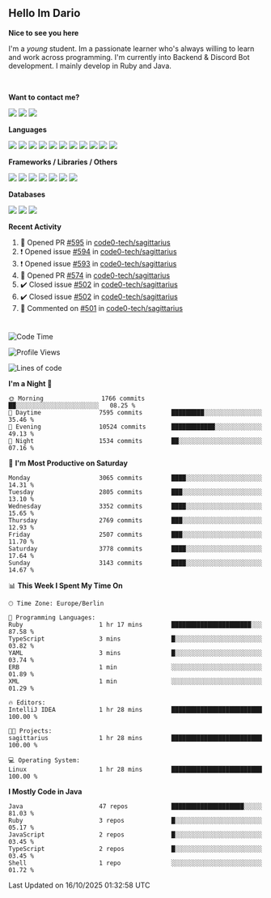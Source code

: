 <h2>Hello Im Dario</h2>

**Nice to see you here**

I'm a *young* student. Im a passionate learner who's always willing to learn and work across
programming. I'm currently into Backend & Discord Bot development. I mainly develop in Ruby and Java.

<br/>

**Want to contact me?**

<a href="https://github.com/knerio"><img src="https://img.shields.io/badge/-Github-blue?style=for-the-badge&logo=github&logoColor=white"/></a> <a href="https://discord.com/users/639416958923702292"><img src="https://img.shields.io/badge/-knerio-blue?style=for-the-badge&logo=discord&logoColor=white"/></a> <a href="https://twitch.tv/dopalos_"><img src="https://img.shields.io/badge/-twitch-blue?style=for-the-badge&logo=twitch&logoColor=white"/></a>

**Languages**

<img src="https://img.shields.io/badge/-Java-blue?style=for-the-badge&logo=java&logoColor=white"/> <img src="https://img.shields.io/badge/-Ruby-blue?style=for-the-badge&logo=Ruby&logoColor=white"/> <img src="https://img.shields.io/badge/-Git-blue?style=for-the-badge&logo=Git&logoColor=white"/> <img src="https://img.shields.io/badge/-HTML-blue?style=for-the-badge&logo=html5&logoColor=white"/> <img src="https://img.shields.io/badge/-CSS-blue?style=for-the-badge&logo=CSS3&logoColor=white"/> <img src="https://img.shields.io/badge/-Javascript-blue?style=for-the-badge&logo=javascript&logoColor=white"/> <img src="https://img.shields.io/badge/-Typescript-blue?style=for-the-badge&logo=TypeScript&logoColor=white"/> <img src="https://img.shields.io/badge/-Kotlin-blue?style=for-the-badge&logo=kotlin&logoColor=white"/> <img src="https://img.shields.io/badge/-SQL-blue?style=for-the-badge&logo=MYSQL&logoColor=white"/> <img src="https://img.shields.io/badge/-Markdown-blue?style=for-the-badge&logo=Markdown&logoColor=white"/> <img src="https://img.shields.io/badge/-JSON-blue?style=for-the-badge&logo=JSON&logoColor=white"/>
<br/>

 **Frameworks / Libraries / Others**

<img src="https://img.shields.io/badge/-Ruby_On_Rails-blue?style=for-the-badge&logo=ruby-on-rails&logoColor=white"/> <img src="https://img.shields.io/badge/-JDA-blue?style=for-the-badge&logo=JDA&logoColor=white"/> <img src="https://img.shields.io/badge/-Bootstrap-blue?style=for-the-badge&logo=Bootstrap&logoColor=white"/> <img src="https://img.shields.io/badge/-Node.JS-blue?style=for-the-badge&logo=node.js&logoColor=white"/> <img src="https://img.shields.io/badge/-React-blue?style=for-the-badge&logo=React&logoColor=white"/> <img src="https://img.shields.io/badge/-Express-blue?style=for-the-badge&logo=Express&logoColor=white"/> <img src="https://img.shields.io/badge/-Next.Js-blue?style=for-the-badge&logo=Next.Js&logoColor=white"/>

**Databases**

<img src="https://img.shields.io/badge/-MongoDB-blue?style=for-the-badge&logo=mongodb&logoColor=white"/> <img src="https://img.shields.io/badge/-MariaDB-blue?style=for-the-badge&logo=MariaDB&logoColor=white"/>
<img src="https://img.shields.io/badge/-PostgreSQL-blue?style=for-the-badge&logo=PostgreSQl&logoColor=white"/>

**Recent Activity**

<!--RECENT_ACTIVITY:start-->
1. 💪 Opened PR [#595](undefined) in [code0-tech/sagittarius](https://github.com/code0-tech/sagittarius)<br>
2. ❗️ Opened issue [#594](https://github.com/code0-tech/sagittarius/issues/594) in [code0-tech/sagittarius](https://github.com/code0-tech/sagittarius)<br>
3. ❗️ Opened issue [#593](https://github.com/code0-tech/sagittarius/issues/593) in [code0-tech/sagittarius](https://github.com/code0-tech/sagittarius)<br>
4. 💪 Opened PR [#574](undefined) in [code0-tech/sagittarius](https://github.com/code0-tech/sagittarius)<br>
5. ✔️ Closed issue [#502](https://github.com/code0-tech/sagittarius/issues/502) in [code0-tech/sagittarius](https://github.com/code0-tech/sagittarius)<br>
6. ✔️ Closed issue [#502](https://github.com/code0-tech/sagittarius/issues/502) in [code0-tech/sagittarius](https://github.com/code0-tech/sagittarius)<br>
7. 💬 Commented on [#501](https://github.com/code0-tech/sagittarius/issues/501#issuecomment-3308892031) in [code0-tech/sagittarius](https://github.com/code0-tech/sagittarius)<br>
<!--RECENT_ACTIVITY:end-->
 
#

<!--START_SECTION:waka-->
![Code Time](http://img.shields.io/badge/Code%20Time-1%2C283%20hrs%2043%20mins-blue)

![Profile Views](http://img.shields.io/badge/Profile%20Views-0-blue)

![Lines of code](https://img.shields.io/badge/From%20Hello%20World%20I%27ve%20Written-1.5%20million%20lines%20of%20code-blue)

**I'm a Night 🦉** 

```text
🌞 Morning                1766 commits        ██░░░░░░░░░░░░░░░░░░░░░░░   08.25 % 
🌆 Daytime                7595 commits        █████████░░░░░░░░░░░░░░░░   35.46 % 
🌃 Evening                10524 commits       ████████████░░░░░░░░░░░░░   49.13 % 
🌙 Night                  1534 commits        ██░░░░░░░░░░░░░░░░░░░░░░░   07.16 % 
```
📅 **I'm Most Productive on Saturday** 

```text
Monday                   3065 commits        ████░░░░░░░░░░░░░░░░░░░░░   14.31 % 
Tuesday                  2805 commits        ███░░░░░░░░░░░░░░░░░░░░░░   13.10 % 
Wednesday                3352 commits        ████░░░░░░░░░░░░░░░░░░░░░   15.65 % 
Thursday                 2769 commits        ███░░░░░░░░░░░░░░░░░░░░░░   12.93 % 
Friday                   2507 commits        ███░░░░░░░░░░░░░░░░░░░░░░   11.70 % 
Saturday                 3778 commits        ████░░░░░░░░░░░░░░░░░░░░░   17.64 % 
Sunday                   3143 commits        ████░░░░░░░░░░░░░░░░░░░░░   14.67 % 
```


📊 **This Week I Spent My Time On** 

```text
🕑︎ Time Zone: Europe/Berlin

💬 Programming Languages: 
Ruby                     1 hr 17 mins        ██████████████████████░░░   87.58 % 
TypeScript               3 mins              █░░░░░░░░░░░░░░░░░░░░░░░░   03.82 % 
YAML                     3 mins              █░░░░░░░░░░░░░░░░░░░░░░░░   03.74 % 
ERB                      1 min               ░░░░░░░░░░░░░░░░░░░░░░░░░   01.89 % 
XML                      1 min               ░░░░░░░░░░░░░░░░░░░░░░░░░   01.29 % 

🔥 Editors: 
IntelliJ IDEA            1 hr 28 mins        █████████████████████████   100.00 % 

🐱‍💻 Projects: 
sagittarius              1 hr 28 mins        █████████████████████████   100.00 % 

💻 Operating System: 
Linux                    1 hr 28 mins        █████████████████████████   100.00 % 
```

**I Mostly Code in Java** 

```text
Java                     47 repos            ████████████████████░░░░░   81.03 % 
Ruby                     3 repos             █░░░░░░░░░░░░░░░░░░░░░░░░   05.17 % 
JavaScript               2 repos             █░░░░░░░░░░░░░░░░░░░░░░░░   03.45 % 
TypeScript               2 repos             █░░░░░░░░░░░░░░░░░░░░░░░░   03.45 % 
Shell                    1 repo              ░░░░░░░░░░░░░░░░░░░░░░░░░   01.72 % 
```




 Last Updated on 16/10/2025 01:32:58 UTC
<!--END_SECTION:waka-->

